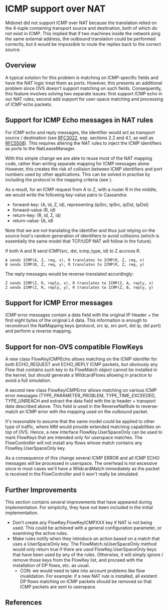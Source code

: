 # ICMP support over NAT

Midonet did not support ICMP over NAT because the translation relied on
the 4-tuple containing transport source and destination, both of which
do not exist in ICMP. This implied that if two machines inside the
network ping the same external address, the outbound translation could
be performed correctly, but it would be impossible to route the replies
back to the correct source.

## Overview

A typical solution for this problem is matching on ICMP-specific fields
and have the NAT logic treat them as ports. However, this presents an
additional problem since OVS doesn't support matching on such fields.
Consequently, this feature involves solving two separate issues: first
support ICMP echo in our NAT rules; second add support for user-space
matching and processing of ICMP echo packets.

## Support for ICMP Echo messages in NAT rules

For ICMP echo and reply messages, the identifier would act as transport
source / destination (see [RFC3022][1], esp. sections 2.2 and 4.1, as
well as [RFC5508][2]). This requires altering the NAT rules to inject
the ICMP identifiers as ports to the NatLeaseManager.

With this simple change we are able to reuse most of the NAT mapping
code, rather than writing separate mapping for ICMP messages alone.
However, this creates the risk of collision between ICMP identifiers and
port numbers used by other applications. This can be solved in practise
by including the protocol in the mapping criteria (see [][3]).

As a result, for an ICMP request from A to Z, with a router R in the
middle, we would write the following key-value pairs to Cassandra:

- forward-key: (A, id, Z, id), representing (ipSrc, tpSrc, ipDst, tpDst)
- forward-value (R, id)
- return-key: (R, id, Z, id)
- return-value: (A, id)

Note that we are not translating the identifier and thus just relying on
the source host's random generation of identifiers to avoid collisions
(which is essentially the same model that TCP/UDP NAT will follow in the
future).

If both A and B send ICMP(src, dst, icmp\_type, id) to Z accross R.

    A sends ICMP(A, Z, req, x), R translates to ICMP(R, Z, req, x)
    B sends ICMP(B, Z, req, y), R translates to ICMP(R, Z, req, y)

The reply messages would be reverse-translated accordingly:

    Z sends ICMP(Z, R, reply, x), R translates to ICMP(Z, A, reply, x)
    Z sends ICMP(Z, R, reply, y), R translates to ICMP(Z, B, reply, y)

## Support for ICMP Error messages

ICMP error messages contain a data field with the original IP Header +
the first eight bytes of the original L4 data. This information is
enough to reconstruct the NatMapping keys (protocol, src ip, src port,
dst ip, dst port) and perform a reverse mapping.

## Support for non-OVS compatible FlowKeys

A new class FlowKeyICMPEcho allows matching on the ICMP identifer for
both ECHO\_REQUEST and ECHO\_REPLY ICMP packets, but obviously any Flow
that contains such key in its FlowMatch object cannot be installed in
the kernel, but should generate a WildcardFlows allowing in practice to
avoid a full simulation.

A second new class FlowKeyICMPError allows matching on various ICMP
error messages (TYPE\_PARAMETER\_PROBLEM, TYPE\_TIME\_EXCEEDED,
TYPE\_UNREACH and extract the data field with the ip header + transport
data described above. This field is used in the ReverseNatRule to
reverse-match an ICMP error with the mapping used on the outbound
packet.

It's reasonable to assume that the same model could be applied to other
type of traffic, where MM would provide extended matching capabilities
on top of OVS. Hence, a new interface FlowKey.UserSpaceOnly can be used
to mark FlowKeys that are intended only for userspace matches. The
FlowController will not install any flows whose match contains any
FlowKey.UserSpaceOnly key.

As a consequence of this change several ICMP ERROR and all ICMP ECHO
messages will be processed in userspace. The overhead is not excessive
since in most cases we'll have a WildcardMatch immediately as the packet
is received in the FlowController and it won't really be simulated.

## Further Improvements

This section contains several improvements that have appeared during
implementation. For simplicity, they have not been included in the
initial implementation.

- Don't create any FlowKey.FlowKeyICMPXXX key if NAT is not being used.
  This could be achieved with a general configuration parameter, or
  examining the active rules.
- Make rules notify when they introduce an action based on a match that
  uses a UserSpaceOnly key. The FlowMatch.isUserSpaceOnly method would
  only return true if there are *used* FlowKey.UserSpaceOnly keys that
  have been used by any of the rules. Otherwise, it will simply ignore /
  remove those keys from the FlowKey list, and proceed with the
  installation of DP flows, etc. as usual.
  - CON: we would need to take into account problems like flow
    invalidation. For example: if a new NAT rule is installed, all
    existent DP flows matching on ICMP packets should be removed so that
    ICMP packets are sent to userspace.

## References

[1]: <http://tools.ietf.org/html/rfc3022>
[2]: <http://tools.ietf.org/html/rfc5508#page-6>
[3]: <http://hasenstein.com/linux-ip-nat/diplom/node6.html>
